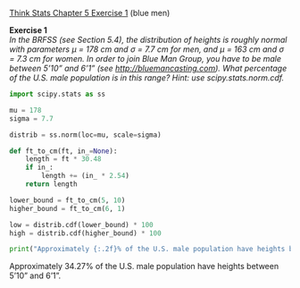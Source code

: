 [Think Stats Chapter 5 Exercise 1](http://greenteapress.com/thinkstats2/html/thinkstats2006.html#toc50) (blue men)

**Exercise 1**  
*In the BRFSS (see Section 5.4), the distribution of heights is roughly normal with parameters µ = 178 cm and σ = 7.7 cm for men, and µ = 163 cm and σ = 7.3 cm for women.
In order to join Blue Man Group, you have to be male between 5’10” and 6’1” (see http://bluemancasting.com). What percentage of the U.S. male population is in this range? Hint: use scipy.stats.norm.cdf.*

```python
import scipy.stats as ss

mu = 178
sigma = 7.7

distrib = ss.norm(loc=mu, scale=sigma)

def ft_to_cm(ft, in_=None):
    length = ft * 30.48
    if in_:
        length += (in_ * 2.54)
    return length

lower_bound = ft_to_cm(5, 10)
higher_bound = ft_to_cm(6, 1)

low = distrib.cdf(lower_bound) * 100
high = distrib.cdf(higher_bound) * 100

print("Approximately {:.2f}% of the U.S. male population have heights between 5’10” and 6’1”.".format(high - low))
```

Approximately 34.27% of the U.S. male population have heights between 5’10” and 6’1”.